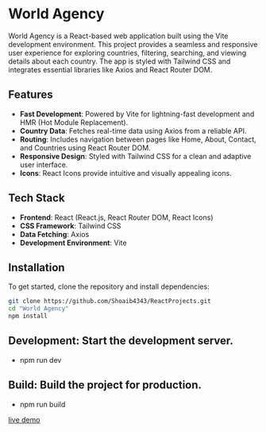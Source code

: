 # World Agency

World Agency is a React-based web application built using the Vite development environment. This project provides a seamless and responsive user experience for exploring countries, filtering, searching, and viewing details about each country. The app is styled with Tailwind CSS and integrates essential libraries like Axios and React Router DOM.

## Features

- **Fast Development**: Powered by Vite for lightning-fast development and HMR (Hot Module Replacement).
- **Country Data**: Fetches real-time data using Axios from a reliable API.
- **Routing**: Includes navigation between pages like Home, About, Contact, and Countries using React Router DOM.
- **Responsive Design**: Styled with Tailwind CSS for a clean and adaptive user interface.
- **Icons**: React Icons provide intuitive and visually appealing icons.

## Tech Stack

- **Frontend**: React (React.js, React Router DOM, React Icons)
- **CSS Framework**: Tailwind CSS
- **Data Fetching**: Axios
- **Development Environment**: Vite

## Installation

To get started, clone the repository and install dependencies:

```bash
git clone https://github.com/Shoaib4343/ReactProjects.git
cd "World Agency"
npm install
```

## Development: Start the development server.
- npm run dev

## Build: Build the project for production.
- npm run build


<a href="https://worldagency.netlify.app/">live demo</a>

